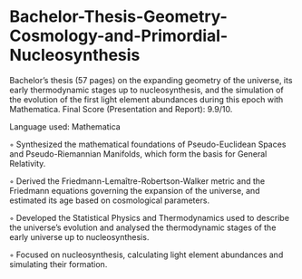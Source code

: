 # Bachelor-Thesis-Geometry-Cosmology-and-Primordial-Nucleosynthesis
Bachelor’s thesis (57 pages) on the expanding geometry of the universe, its early thermodynamic stages up to nucleosynthesis, and the simulation of the evolution of the first light element abundances during this epoch with Mathematica.
Final Score (Presentation and Report): 9.9/10.

Language used: Mathematica

◦ Synthesized the mathematical foundations of Pseudo-Euclidean Spaces and Pseudo-Riemannian Manifolds, which form the basis for General Relativity.

◦ Derived the Friedmann-Lemaître-Robertson-Walker metric and the Friedmann equations governing the expansion of the universe, and estimated its age based on cosmological parameters.

◦ Developed the Statistical Physics and Thermodynamics used to describe the universe’s evolution and analysed the thermodynamic stages of the early universe up to nucleosynthesis.

◦ Focused on nucleosynthesis, calculating light element abundances and simulating their formation.
